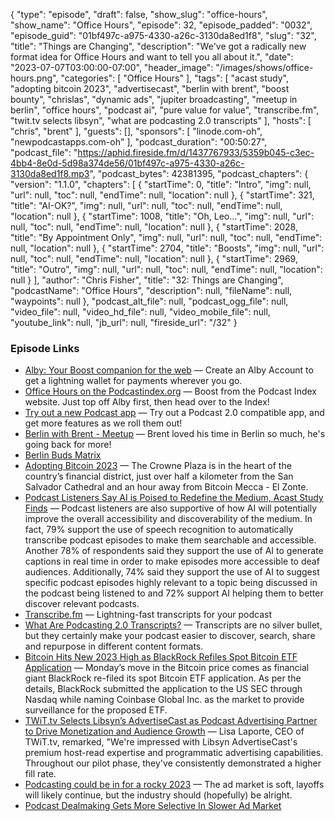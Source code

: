 {
  "type": "episode",
  "draft": false,
  "show_slug": "office-hours",
  "show_name": "Office Hours",
  "episode": 32,
  "episode_padded": "0032",
  "episode_guid": "01bf497c-a975-4330-a26c-3130da8ed1f8",
  "slug": "32",
  "title": "Things are Changing",
  "description": "We've got a radically new format idea for Office Hours and want to tell you all about it.",
  "date": "2023-07-07T03:00:00-07:00",
  "header_image": "/images/shows/office-hours.png",
  "categories": [
    "Office Hours"
  ],
  "tags": [
    "acast study",
    "adopting bitcoin 2023",
    "advertisecast",
    "berlin with brent",
    "boost bounty",
    "chrislas",
    "dynamic ads",
    "jupiter broadcasting",
    "meetup in berlin",
    "office hours",
    "podcast ai",
    "pure value for value",
    "transcribe.fm",
    "twit.tv selects libsyn",
    "what are podcasting 2.0 transcripts"
  ],
  "hosts": [
    "chris",
    "brent"
  ],
  "guests": [],
  "sponsors": [
    "linode.com-oh",
    "newpodcastapps.com-oh"
  ],
  "podcast_duration": "00:50:27",
  "podcast_file": "https://aphid.fireside.fm/d/1437767933/5359b045-c3ec-4bb4-8e0d-5d98a374de56/01bf497c-a975-4330-a26c-3130da8ed1f8.mp3",
  "podcast_bytes": 42381395,
  "podcast_chapters": {
    "version": "1.1.0",
    "chapters": [
      {
        "startTime": 0,
        "title": "Intro",
        "img": null,
        "url": null,
        "toc": null,
        "endTime": null,
        "location": null
      },
      {
        "startTime": 321,
        "title": "AI-OK?",
        "img": null,
        "url": null,
        "toc": null,
        "endTime": null,
        "location": null
      },
      {
        "startTime": 1008,
        "title": "Oh, Leo...",
        "img": null,
        "url": null,
        "toc": null,
        "endTime": null,
        "location": null
      },
      {
        "startTime": 2028,
        "title": "By Appointment Only",
        "img": null,
        "url": null,
        "toc": null,
        "endTime": null,
        "location": null
      },
      {
        "startTime": 2704,
        "title": "Boosts",
        "img": null,
        "url": null,
        "toc": null,
        "endTime": null,
        "location": null
      },
      {
        "startTime": 2969,
        "title": "Outro",
        "img": null,
        "url": null,
        "toc": null,
        "endTime": null,
        "location": null
      }
    ],
    "author": "Chris Fisher",
    "title": "32: Things are Changing",
    "podcastName": "Office Hours",
    "description": null,
    "fileName": null,
    "waypoints": null
  },
  "podcast_alt_file": null,
  "podcast_ogg_file": null,
  "video_file": null,
  "video_hd_file": null,
  "video_mobile_file": null,
  "youtube_link": null,
  "jb_url": null,
  "fireside_url": "/32"
}


### Episode Links

  * [Alby: Your Boost companion for the web](https://getalby.com/ "Alby: Your Boost companion for the web") — Create an Alby Account to get a lightning wallet for payments wherever you go. 
  * [Office Hours on the Podcastindex.org](https://podcastindex.org/podcast/5341434 "Office Hours on the Podcastindex.org") — Boost from the Podcast Index website. Just top off Alby first, then head over to the Index!
  * [Try out a new Podcast app](https://podcastindex.org/apps "Try out a new Podcast app") — Try out a Podcast 2.0 compatible app, and get more features as we roll them out! 
  * [Berlin with Brent - Meetup](https://www.meetup.com/jupiterbroadcasting/events/294559395/?isFirstPublish=true "Berlin with Brent - Meetup") — Brent loved his time in Berlin so much, he's going back for more!
  * [Berlin Buds Matrix](https://matrix.to/#/%23berlin:jupiterbroadcasting.com "Berlin Buds Matrix")
  * [Adopting Bitcoin 2023](https://adoptingbitcoin.org/2023/ "Adopting Bitcoin 2023") — The Crowne Plaza is in the heart of the country’s financial district, just over half a kilometer from the San Salvador Cathedral and an hour away from Bitcoin Mecca - El Zonte. 
  * [Podcast Listeners Say AI is Poised to Redefine the Medium, Acast Study Finds](https://podnews.net/press-release/ai-in-podcasting "Podcast Listeners Say AI is Poised to Redefine the Medium, Acast Study Finds") — Podcast listeners are also supportive of how AI will potentially improve the overall accessibility and discoverability of the medium. In fact, 79% support the use of speech recognition to automatically transcribe podcast episodes to make them searchable and accessible. Another 78% of respondents said they support the use of AI to generate captions in real time in order to make episodes more accessible to deaf audiences. Additionally, 74% said they support the use of AI to suggest specific podcast episodes highly relevant to a topic being discussed in the podcast being listened to and 72% support AI helping them to better discover relevant podcasts.
  * [Transcribe.fm](https://transcribe.fm/ "Transcribe.fm") — Lightning-fast transcripts for your podcast
  * [What Are Podcasting 2.0 Transcripts?](https://fountainpodcasts.substack.com/p/what-are-podcasting-2-0-transcripts "What Are Podcasting 2.0 Transcripts?") — Transcripts are no silver bullet, but they certainly make your podcast easier to discover, search, share and repurpose in different content formats.
  * [Bitcoin Hits New 2023 High as BlackRock Refiles Spot Bitcoin ETF Application](https://www.coinspeaker.com/bitcoin-2023-high-blackrock-etf/ "Bitcoin Hits New 2023 High as BlackRock Refiles Spot Bitcoin ETF Application") — Monday’s move in the Bitcoin price comes as financial giant BlackRock re-filed its spot Bitcoin ETF application. As per the details, BlackRock submitted the application to the US SEC through Nasdaq while naming Coinbase Global Inc. as the market to provide surveillance for the proposed ETF. 
  * [TWiT.tv Selects Libsyn’s AdvertiseCast as Podcast Advertising Partner to Drive Monetization and Audience Growth](https://finance.yahoo.com/news/twit-tv-selects-libsyn-advertisecast-151500281.html "TWiT.tv Selects Libsyn’s AdvertiseCast as Podcast Advertising Partner to Drive Monetization and Audience Growth") — Lisa Laporte, CEO of TWiT.tv, remarked, "We're impressed with Libsyn AdvertiseCast's premium host-read expertise and programmatic advertising capabilities. Throughout our pilot phase, they've consistently demonstrated a higher fill rate.
  * [Podcasting could be in for a rocky 2023](https://www.theverge.com/2022/12/26/23523169/podcasting-economy-layoff-2023-spotify-siriusxm-amazon "Podcasting could be in for a rocky 2023") — The ad market is soft, layoffs will likely continue, but the industry should (hopefully) be alright.
  * [Podcast Dealmaking Gets More Selective In Slower Ad Market](https://www.hollywoodreporter.com/business/business-news/podcast-deals-market-advertising-1235302513/ "Podcast Dealmaking Gets More Selective In Slower Ad Market")


